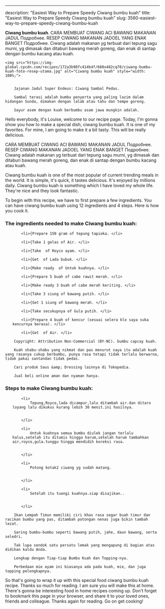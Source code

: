 ---
description: "Easiest Way to Prepare Speedy Ciwang bumbu kuah"
title: "Easiest Way to Prepare Speedy Ciwang bumbu kuah"
slug: 3560-easiest-way-to-prepare-speedy-ciwang-bumbu-kuah

<p>
	<strong>Ciwang bumbu kuah</strong>. 
	CARA MEMBUAT CIWANG ACI BAWANG MAKANAN JADUL Подробнее. RESEP CIWANG MAKANAN JADOEL YANG ENAK BANGET Подробнее. Ciwang adalah makanan yg terbuat dari tepung sagu murni, yg dimasak dan ditaburi bawang merah goreng, dan enak di santap dengan bumbu kacang atau kuah.
</p>
<p>
	
	<img src="https://img-global.cpcdn.com/recipes/172a3b98fc414b4f/680x482cq70/ciwang-bumbu-kuah-foto-resep-utama.jpg" alt="Ciwang bumbu kuah" style="width: 100%;">
	
	
		Jajanan Jadul Super Endeus: Ciwang Sambal Pedas.
	
		Sambal terasi adalah bumbu penyerta yang paling lazim dalam hidangan Sunda, dimakan dengan lalab atau tahu dan tempe goreng.
	
		Sayur asem dengan kuah berbumbu asam jawa mungkin adalah.
	
</p>
<p>
	Hello everybody, it's Louise, welcome to our recipe page. Today, I'm gonna show you how to make a special dish, ciwang bumbu kuah. It is one of my favorites. For mine, I am going to make it a bit tasty. This will be really delicious.
</p>
	
<p>
	CARA MEMBUAT CIWANG ACI BAWANG MAKANAN JADUL Подробнее. RESEP CIWANG MAKANAN JADOEL YANG ENAK BANGET Подробнее. Ciwang adalah makanan yg terbuat dari tepung sagu murni, yg dimasak dan ditaburi bawang merah goreng, dan enak di santap dengan bumbu kacang atau kuah.
</p>
<p>
	Ciwang bumbu kuah is one of the most popular of current trending meals in the world. It is simple, it's quick, it tastes delicious. It's enjoyed by millions daily. Ciwang bumbu kuah is something which I have loved my whole life. They're nice and they look fantastic.
</p>

<p>
To begin with this recipe, we have to first prepare a few ingredients. You can have ciwang bumbu kuah using 12 ingredients and 4 steps. Here is how you cook it.
</p>

<h3>The ingredients needed to make Ciwang bumbu kuah:</h3>

<ol>
	
		<li>{Prepare 150 gram of tepung tapioka. </li>
	
		<li>{Take 1 gelas of Air. </li>
	
		<li>{Take  of Royco ayam. </li>
	
		<li>{Get  of Lada bubuk. </li>
	
		<li>{Make ready  of Untuk kuahnya. </li>
	
		<li>{Prepare 5 buah of cabe rawit merah. </li>
	
		<li>{Make ready 3 buah of cabe merah keriting. </li>
	
		<li>{Take 3 siung of bawang putih. </li>
	
		<li>{Get 1 siung of bawang merah. </li>
	
		<li>{Take secukupnya of Gula putih. </li>
	
		<li>{Prepare 4 buah of kencur (sesuai selera klo saya suka kencurnya berasa). </li>
	
		<li>{Get  of Air. </li>
	
</ol>
<p>
	
		Copyright: Attribution Non-Commercial (BY-NC). bumbu capcay kuah.
	
		Kuah shabu-shabu yang nikmat dan pas menurut saya itu adalah kuah yang rasanya cukup berbumbu, punya rasa tetapi tidak terlalu berwarna, tidak pakai santandan tidak pedas.
	
		Cari produk Saus &amp; Dressing lainnya di Tokopedia.
	
		Jual beli online aman dan nyaman hanya.
	
</p>

<h3>Steps to make Ciwang bumbu kuah:</h3>

<ol>
	
		<li>
			Tepung,Royco,lada dicampur,lalu ditambah air.dan ditaro loyang lalu dikukus kurang lebih 30 menit.ini hasilnya.
			
			
		</li>
	
		<li>
			Untuk kuahnya semua bumbu diulek jangan terlalu halus,setelah itu ditumis hingga harum,setelah harum tambahkan air,royco,gula.tunggu hingga mendidih koreksi rasa.
			
			
		</li>
	
		<li>
			Potong kotak2 ciwang yg sudah matang.
			
			
		</li>
	
		<li>
			Setelah itu tuangi kuahnya.siap disajikan..
			
			
		</li>
	
</ol>

<p>
	
		Ikan Lempah Timun memiliki ciri khas rasa segar buah timur dan racikan bumbu yang pas, ditambah potongan nenas juga bikin tambah lezat.
	
		Saring bumbu-bumbu seperti bawang putih, jahe, daun bawang, serta seledri.
	
		Tak lupa sendok satu persatu lemak yang mengapung di bagian atas didihan kaldu Anda.
	
		Lengkap dengan Tiap-tiap Bumbu Kuah dan Topping-nya.
	
		Perbedaan mie ayam ini biasanya ada pada kuah, mie, dan juga topping pelengkapnya.
	
</p>

<p>
	So that's going to wrap it up with this special food ciwang bumbu kuah recipe. Thanks so much for reading. I am sure you will make this at home. There's gonna be interesting food in home recipes coming up. Don't forget to bookmark this page in your browser, and share it to your loved ones, friends and colleague. Thanks again for reading. Go on get cooking!
</p>
